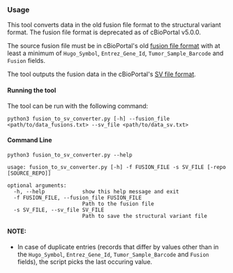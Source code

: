 ### Usage

This tool converts data in the old fusion file format to the structural variant format. The fusion file format is deprecated as of cBioPortal v5.0.0.

The source fusion file must be in cBioPortal's old [fusion file format](https://docs.cbioportal.org/5.1-data-loading/data-loading/file-formats#fusion-data) with at least a minimum of `Hugo_Symbol`, `Entrez_Gene_Id`, `Tumor_Sample_Barcode` and `Fusion` fields.

The tool outputs the fusion data in the cBioPortal's [SV file format](https://docs.cbioportal.org/file-formats/#structural-variant-data).

#### Running the tool

The tool can be run with the following command:

```
python3 fusion_to_sv_converter.py [-h] --fusion_file <path/to/data_fusions.txt> --sv_file <path/to/data_sv.txt>
```

#### Command Line
```
python3 fusion_to_sv_converter.py --help
```

```
usage: fusion_to_sv_converter.py [-h] -f FUSION_FILE -s SV_FILE [-repo [SOURCE_REPO]]

optional arguments:
  -h, --help            show this help message and exit
  -f FUSION_FILE, --fusion_file FUSION_FILE
                        Path to the fusion file
  -s SV_FILE, --sv_file SV_FILE
                        Path to save the structural variant file
```

#### NOTE:
- In case of duplicate entries (records that differ by values other than in the `Hugo_Symbol`, `Entrez_Gene_Id`, `Tumor_Sample_Barcode` and `Fusion` fields), the script picks the last occuring value.
